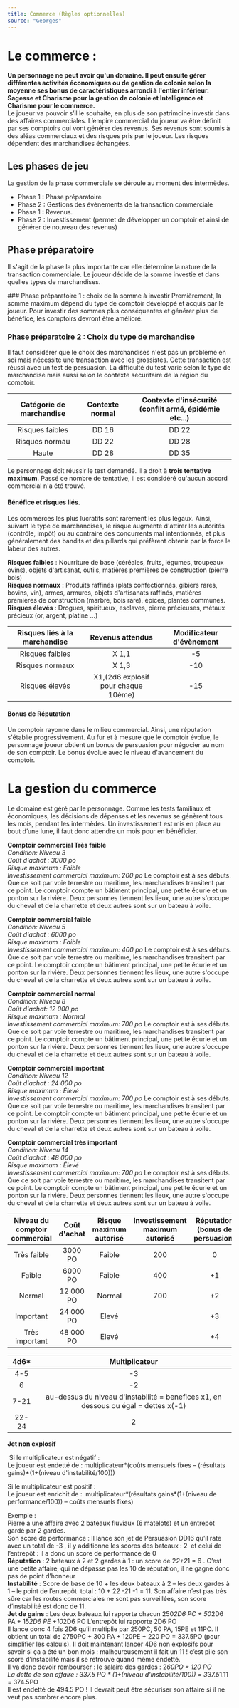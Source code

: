 ```yaml
---
title: Commerce (Règles optionnelles)
source: "Georges"
---
```

# Le commerce :  
**Un personnage ne peut avoir qu'un domaine. Il peut ensuite gérer différentes activités économiques ou de gestion de colonie selon la moyenne ses bonus de caractéristiques arrondi à l'entier inférieur. Sagesse et Charisme pour la gestion de colonie et Intelligence et Charisme pour le commerce.**  
Le joueur va pouvoir s’il le souhaite, en plus de son patrimoine investir dans des affaires commerciales. L’empire commercial du joueur va être définit par ses comptoirs qui vont générer des revenus. Ses revenus sont soumis à des aléas commerciaux et des risques pris par le joueur. Les risques dépendent des marchandises échangées.

## Les phases de jeu
La gestion de la phase commerciale se déroule au moment des intermèdes.  
- Phase 1 : Phase préparatoire
- Phase 2 : Gestions des évènements de la transaction commerciale
- Phase 1 : Revenus.
- Phase 2 : Investissement (permet de développer un comptoir et ainsi de générer de nouveau des revenus)

## Phase préparatoire
Il s'agit de la phase la plus importante car elle détermine la nature de la transaction commerciale. Le joueur décide de la somme investie et dans quelles types de marchandises.

### Phase préparatoire 1 : choix de la somme à investir
Premièrement, la somme maximum dépend du type de comptoir développé et acquis par le joueur. Pour investir des sommes plus conséquentes et générer plus de bénéfice, les comptoirs devront être amélioré.  
### Phase préparatoire 2 : Choix du type de marchandise
Il faut considérer que le choix des marchandises n'est pas un problème en soi mais nécessite une transaction avec les grossistes. Cette transaction est réussi avec un test de persuasion. La difficulté du test varie selon le type de marchandise mais aussi selon le contexte sécuritaire de la région du comptoir.  

| Catégorie de marchandise| Contexte normal |Contexte d'insécurité (conflit armé, épidémie etc...)|
|:-:|:-:|:-:|
|Risques faibles |DD 16|DD 22|
|Risques normau |DD 22|DD 28|
|Haute |DD 28|DD 35|

Le personnage doit réussir le test demandé. Il a droit à **trois tentative maximum**. Passé ce nombre de tentative, il est considéré qu'aucun accord commercial n'a été trouvé.   

#### Bénéfice et risques liés.   
Les commerces les plus lucratifs sont rarement les plus légaux. Ainsi, suivant le type de marchandises, le risque augmente d'attirer les autorités (contrôle, impôt) ou au contraire des concurrents mal intentionnés, et plus généralement des bandits et des pillards qui préfèrent obtenir par la force le labeur des autres.   

**Risques faibles** : Nourriture de base (céréales, fruits, légumes, troupeaux ovins), objets d'artisanat, outils, matières premières de construction (pierre bois)  
**Risques normaux** : Produits raffinés (plats confectionnés, gibiers rares, bovins, vin), armes, armures, objets d'artisanats raffinés, matières premières de construction (marbre, bois rare), épices, plantes communes.
**Risques élevés** : Drogues, spiritueux, esclaves, pierre précieuses, métaux précieux (or, argent, platine ...)

| Risques liés à la marchandise| Revenus attendus |Modificateur d'évènement|
|:-:|:-:|:-:|
|Risques faibles |X 1,1|-5|
|Risques normaux |X 1,3|-10|
|Risques élevés |X1,(2d6 explosif pour chaque 10ème)|-15|

#### Bonus de Réputation
Un comptoir rayonne dans le milieu commercial. Ainsi, une réputation s'établie progressivement. Au fur et à mesure que le comptoir évolue, le personnage joueur obtient un bonus de persuasion pour négocier au nom de son comptoir. Le bonus évolue avec le niveau d'avancement du comptoir.   


# La gestion du commerce
Le domaine est géré par le personnage. Comme les tests familiaux et économiques, les décisions de dépenses et les revenus se génèrent tous les mois, pendant les intermèdes. Un investissement est mis en place au bout d’une lune, il faut donc attendre un mois pour en bénéficier.  

**Comptoir commercial Très faible**  
*Condition: Niveau 3*  
*Coût d'achat : 3000 po*  
*Risque maximum : Faible*  
*Investissement commercial maximum: 200 po*
Le comptoir est à ses débuts. Que ce soit par voie terrestre ou maritime, les marchandises transitent par ce point.
Le comptoir compte un bâtiment principal, une petite écurie et un ponton sur la rivière. Deux personnes tiennent les lieux, une autre s'occupe du cheval et de la charrette et deux autres sont sur un bateau à voile.

**Comptoir commercial faible**  
*Condition: Niveau 5*  
*Coût d'achat : 6000 po*  
*Risque maximum : Faible*  
*Investissement commercial maximum: 400 po*
Le comptoir est à ses débuts. Que ce soit par voie terrestre ou maritime, les marchandises transitent par ce point.
Le comptoir compte un bâtiment principal, une petite écurie et un ponton sur la rivière. Deux personnes tiennent les lieux, une autre s'occupe du cheval et de la charrette et deux autres sont sur un bateau à voile.

**Comptoir commercial normal**  
*Condition: Niveau 8*  
*Coût d'achat: 12 000 po*  
*Risque maximum : Normal*  
*Investissement commercial maximum: 700 po*
Le comptoir est à ses débuts. Que ce soit par voie terrestre ou maritime, les marchandises transitent par ce point.
Le comptoir compte un bâtiment principal, une petite écurie et un ponton sur la rivière. Deux personnes tiennent les lieux, une autre s'occupe du cheval et de la charrette et deux autres sont sur un bateau à voile.

**Comptoir commercial important**  
*Condition: Niveau 12*  
*Coût d'achat : 24 000 po*  
*Risque maximum : Élevé*  
*Investissement commercial maximum: 700 po*
Le comptoir est à ses débuts. Que ce soit par voie terrestre ou maritime, les marchandises transitent par ce point.
Le comptoir compte un bâtiment principal, une petite écurie et un ponton sur la rivière. Deux personnes tiennent les lieux, une autre s'occupe du cheval et de la charrette et deux autres sont sur un bateau à voile.

**Comptoir commercial très important**  
*Condition: Niveau 14*  
*Coût d'achat : 48 000 po*  
*Risque maximum : Élevé*  
*Investissement commercial maximum: 700 po*
Le comptoir est à ses débuts. Que ce soit par voie terrestre ou maritime, les marchandises transitent par ce point.
Le comptoir compte un bâtiment principal, une petite écurie et un ponton sur la rivière. Deux personnes tiennent les lieux, une autre s'occupe du cheval et de la charrette et deux autres sont sur un bateau à voile.

| Niveau du comptoir commercial| Coût d'achat |Risque maximum autorisé|Investissement maximum autorisé|Réputation (bonus de persuasion)|
|:-:|:-:|:-:|:-:|:-:|
| Très faible|3000 PO|Faible|200|0|
| Faible|6000 PO|Faible|400|+1|
| Normal|12 000 PO|Normal|700|+2|
|Important |24 000 PO|Elevé||+3|
|Très important |48 000 PO|Elevé||+4|


| 4d6* | Multiplicateur |
|:-:|:-:|
| 4-5 | -3 |
| 6 | -2 |
| 7-21 | au-dessus du niveau d'instabilité = benefices x1, en dessous ou égal = dettes x(-1) |
| 22-24 | 2 |
**Jet non explosif**


 Si le multiplicateur est négatif :   
Le joueur est endetté de : multiplicateur*(coûts mensuels fixes – (résultats gains)*(1+(niveau d'instabilité/100)))  

Si le multiplicateur est positif :   
Le joueur est enrichit de :   multiplicateur*(résultats gains*(1+(niveau de performance/100)) – coûts mensuels fixes)  

 Exemple :   
Pierre a une affaire avec 2 bateaux fluviaux (6 matelots) et un entrepôt gardé par 2 gardes.  
Son score de performance : Il lance son jet de Persuasion DD16 qu’il rate avec un total de -3 , il y additionne les scores des bateaux : 2  et celui de l’entrepôt : il a donc un score de performance de 0  
**Réputation** : 2 bateaux à 2 et 2 gardes à 1 : un score de 2*2+2*1 = 6 . C’est une petite affaire, qui ne dépasse pas les 10 de réputation, il ne gagne donc pas de point d’honneur  
**Instabilité** : Score de base de 10 + les deux bateaux à 2 – les deux gardes à 1 – le point de l’entrepôt  total : 10 + 2*2 -2*1 -1 = 11. Son affaire n’est pas très sûre car les routes commerciales ne sont pas surveillées, son score d’instabilité est donc de 11.   
**Jet de gains** : Les deux bateaux lui rapporte chacun 250*2D6 PC + 50*2D6 PA + 15*2D6 PE +10*2D6 PO L’entrepôt lui rapporte 2D6 PO  
Il lance donc 4 fois 2D6 qu’il multiplie par 250PC, 50 PA, 15PE et 11PO. Il obtient un total de 2750PC + 300 PA + 120PE + 220 PO = 337.5PO (pour simplifier les calculs). Il doit maintenant lancer 4D6 non explosifs pour savoir si ça a été un bon mois : malheureusement il fait un 11 ! c’est pile son score d’instabilité mais il se retrouve quand même endetté.   
Il va donc devoir rembourser : le salaire des gardes : 2*60PO = 120 PO  
La dette de son affaire : 337.5 PO * (1+(niveau d'instabilité/100)) = 337.5*1.11 = 374.5PO  
Il est endetté de 494.5 PO ! Il devrait peut être sécuriser son affaire si il ne veut pas sombrer encore plus.  
